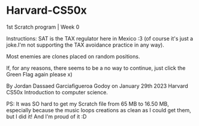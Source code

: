# Harvard-CS50x
1st Scratch program | Week 0

Instructions:
SAT is the TAX regulator here in Mexico :3 (of course it's just a joke.I'm not supporting the TAX avoidance practice in any way).

Most enemies are clones placed on random positions.

If, for any reasons, there seems to be a no way to continue, just click the Green Flag again please x)

By Jordan Dassaed Garciafigueroa Godoy on January 29th 2023
Harvard CS50x Introduction to computer science.

PS: It was SO hard to get my Scratch file from 65 MB to 16.50 MB, especially because the music loops creations as clean as I could get them, but I did it! And I'm proud of it :D
